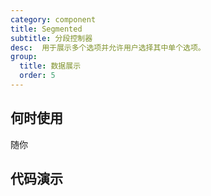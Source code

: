 ```yaml
---
category: component
title: Segmented
subtitle: 分段控制器
desc:  用于展示多个选项并允许用户选择其中单个选项。
group:
  title: 数据展示
  order: 5
---
```


## 何时使用

随你

## 代码演示

<example src="./examples/basic.md" title="基础用法" />
